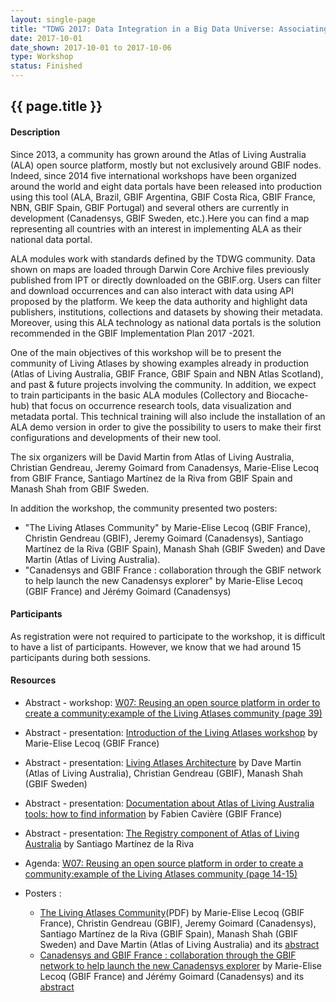 ```yaml
--- 
layout: single-page
title: "TDWG 2017: Data Integration in a Big Data Universe: Associating Occurrences with Genes, Phenotypes, and Environments"
date: 2017-10-01
date_shown: 2017-10-01 to 2017-10-06
type: Workshop
status: Finished
---
```


## {{ page.title }}

#### Description 

Since 2013, a community has grown around the Atlas of Living Australia (ALA) open source platform, mostly but not exclusively around GBIF nodes. Indeed, since 2014 five international workshops have been organized around the world and eight data portals have been released into production using this tool (ALA, Brazil, GBIF Argentina, GBIF Costa Rica, GBIF France, NBN, GBIF Spain, GBIF Portugal) and several others are currently in development (Canadensys, GBIF Sweden, etc.).Here you can find a map representing all countries with an interest in implementing ALA as their national data portal.

ALA modules work with standards defined by the TDWG community. Data shown on maps are loaded through Darwin Core Archive files previously published from IPT or directly downloaded on the GBIF.org. Users can filter and download occurrences and can also interact with data using API proposed by the platform. We keep the data authority and highlight data publishers, institutions, collections and datasets by showing their metadata. Moreover, using this ALA technology as national data portals is the solution recommended in the GBIF Implementation Plan 2017 -2021.

One of the main objectives of this workshop will be to present the community of Living Atlases by showing examples already in production (Atlas of Living Australia, GBIF France, GBIF Spain and NBN Atlas Scotland), and past & future projects involving the community. In addition, we expect to train participants in the basic ALA modules (Collectory and Biocache-hub) that focus on occurrence research tools, data visualization and metadata portal. This technical training will also include the installation of an ALA demo version in order to give the possibility to users to make their first configurations and developments of their new tool.

The six organizers will be David Martin from Atlas of Living Australia, Christian Gendreau, Jeremy Goimard from Canadensys, Marie-Elise Lecoq from GBIF France, Santiago Martínez de la Riva from GBIF Spain and Manash Shah from GBIF Sweden. 

In addition the workshop, the community presented two posters:
- "The Living Atlases Community" by Marie-Elise Lecoq (GBIF France), Christin Gendreau (GBIF), Jeremy Goimard (Canadensys), Santiago Martínez de la Riva (GBIF Spain), Manash Shah (GBIF Sweden) and Dave Martin (Atlas of Living Australia).
- "Canadensys and GBIF France : collaboration through the GBIF network to help launch the new Canadensys explorer" by Marie-Elise Lecoq (GBIF France) and Jérémy Goimard (Canadensys)

#### Participants

As registration were not required to participate to the workshop, it is difficult to have a list of participants. However, we know that we had around 15 participants during both sessions. 
        

#### Resources 

- Abstract - workshop: [W07: Reusing an open source platform in order to create a community:example of the Living Atlases community (page 39)](https://static.tdwg.org/conferences/2017/tdwg_2017_programme.pdf)
- Abstract - presentation: [Introduction of the Living Atlases workshop](https://doi.org/10.3897/tdwgproceedings.1.20253) by Marie-Elise Lecoq (GBIF France)
- Abstract - presentation: [Living Atlases Architecture](https://doi.org/10.3897/tdwgproceedings.1.19826) by Dave Martin (Atlas of Living Australia), Christian Gendreau (GBIF), Manash Shah (GBIF Sweden)
- Abstract - presentation: [Documentation about Atlas of Living Australia tools: how to find information](https://doi.org/10.3897/tdwgproceedings.1.19941) by Fabien Cavière (GBIF France)
- Abstract - presentation: [The Registry component of Atlas of Living Australia](https://doi.org/10.3897/tdwgproceedings.1.19802) by Santiago Martínez de la Riva
- Agenda: [W07: Reusing an open source platform in order to create a community:example of the Living Atlases community (page 14-15)](https://static.tdwg.org/conferences/2017/tdwg_2017_programme.pdf)

- Posters :
	- [The Living Atlases Community](/assets/presentation/tdwg-2017/poster_lac_version_final_0.pdf)(PDF) by Marie-Elise Lecoq (GBIF France), Christin Gendreau (GBIF), Jeremy Goimard (Canadensys), Santiago Martínez de la Riva (GBIF Spain), Manash Shah (GBIF Sweden) and Dave Martin (Atlas of Living Australia) and its [abstract](https://doi.org/10.3897/tdwgproceedings.1.20290)
	- [Canadensys and GBIF France : collaboration through the GBIF network to help launch the new Canadensys explorer](https://assets.ctfassets.net/uo17ejk9rkwj/19XQtifHt60mWqM0mwmwea/5830271de0692b3e9c0690ad4c60b2ea/Canadensys_poster.pdf) by Marie-Elise Lecoq (GBIF France) and Jérémy Goimard (Canadensys) and its [abstract](https://doi.org/10.3897/tdwgproceedings.1.17011 )
